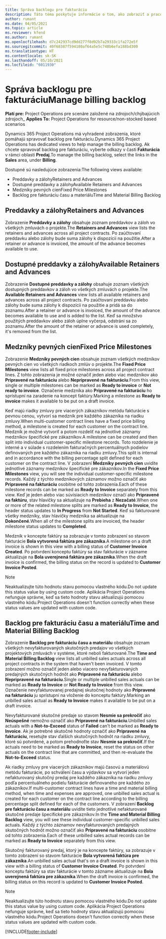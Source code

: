 ```yaml
---
title: Správa backlogu pre fakturáciu
description: Táto téma poskytuje informácie o tom, ako zobraziť a pracovať s backlogom pre fakturáciu v Project Operations.
author: rumant
ms.date: 04/05/2021
ms.topic: article
ms.reviewer: kfend
ms.author: rumant
ms.openlocfilehash: d7c242937cd9dd277f8d92b7a29333c1fa272e5f
ms.sourcegitcommit: 40f68387f594180af64a5e5c748b6efa188bd300
ms.translationtype: HT
ms.contentlocale: sk-SK
ms.lasthandoff: 05/10/2021
ms.locfileid: "6011930"
---
```

# <a name="manage-billing-backlog"></a><span data-ttu-id="93652-103">Správa backlogu pre fakturáciu</span><span class="sxs-lookup"><span data-stu-id="93652-103">Manage billing backlog</span></span>

<span data-ttu-id="93652-104">**Platí pre:** Project Operations pre scenáre založené na zdrojoch/chýbajúcich zdrojoch</span><span class="sxs-lookup"><span data-stu-id="93652-104">_ **Applies To:** Project Operations for resource/non-stocked based scenarios</span></span>

<span data-ttu-id="93652-105">Dynamics 365 Project Operations má vyhradené zobrazenia, ktoré pomáhajú spravovať backlog pre fakturáciu.</span><span class="sxs-lookup"><span data-stu-id="93652-105">Dynamics 365 Project Operations has dedicated views to help manage the billing backlog.</span></span> <span data-ttu-id="93652-106">Ak chcete spravovať backlog pre fakturáciu, vyberte odkazy v časti **Fakturácia** v rámci oblasti **Predaj**.</span><span class="sxs-lookup"><span data-stu-id="93652-106">To manage the billing backlog, select the links in the **Sales** area, under **Billing**.</span></span> 

<span data-ttu-id="93652-107">Dostupné sú nasledujúce zobrazenia:</span><span class="sxs-lookup"><span data-stu-id="93652-107">The following views available:</span></span>

- <span data-ttu-id="93652-108">Preddavky a zálohy</span><span class="sxs-lookup"><span data-stu-id="93652-108">Retainers and Advances</span></span>
- <span data-ttu-id="93652-109">Dostupné preddavky a zálohy</span><span class="sxs-lookup"><span data-stu-id="93652-109">Available Retainers and Advances</span></span>
- <span data-ttu-id="93652-110">Medzníky pevných cien</span><span class="sxs-lookup"><span data-stu-id="93652-110">Fixed Price Milestones</span></span>
- <span data-ttu-id="93652-111">Backlog pre fakturáciu času a materiálu</span><span class="sxs-lookup"><span data-stu-id="93652-111">Time and Material Billing Backlog</span></span>

## <a name="retainers-and-advances"></a><span data-ttu-id="93652-112">Preddavky a zálohy</span><span class="sxs-lookup"><span data-stu-id="93652-112">Retainers and Advances</span></span>

<span data-ttu-id="93652-113">Zobrazenie **Preddavky a zálohy** obsahuje zoznam preddavkov a záloh vo všetkých zmluvách o projekte.</span><span class="sxs-lookup"><span data-stu-id="93652-113">The **Retainers and Advances** view lists the retainers and advances across all project contracts.</span></span> <span data-ttu-id="93652-114">Po zaúčtovaní preddavku alebo zálohy bude suma zálohy k dispozícii na použitie.</span><span class="sxs-lookup"><span data-stu-id="93652-114">After a retainer or advance is invoiced, the amount of the advance becomes available to use.</span></span>

## <a name="available-retainers-and-advances"></a><span data-ttu-id="93652-115">Dostupné preddavky a zálohy</span><span class="sxs-lookup"><span data-stu-id="93652-115">Available Retainers and Advances</span></span>

<span data-ttu-id="93652-116">Zobrazenie **Dostupné preddavky a zálohy** obsahuje zoznam všetkých dostupných preddavkov a záloh vo všetkých zmluvách o projekte.</span><span class="sxs-lookup"><span data-stu-id="93652-116">The **Available Retainers and Advances** view lists all available retainers and advances across all project contracts.</span></span> <span data-ttu-id="93652-117">Po zaúčtovaní preddavku alebo zálohy bude suma zálohy k dispozícii na použitie a pridá sa do zoznamu.</span><span class="sxs-lookup"><span data-stu-id="93652-117">After a retainer or advance is invoiced, the amount of the advance becomes available to use and is added to the list.</span></span> <span data-ttu-id="93652-118">Keď sa množstvo použitých preddavkov alebo záloh úplne vyčerpá, odstráni sa zo zoznamu.</span><span class="sxs-lookup"><span data-stu-id="93652-118">After the amount of the retainer or advance is used completely, it's removed from the list.</span></span>

## <a name="fixed-price-milestones"></a><span data-ttu-id="93652-119">Medzníky pevných cien</span><span class="sxs-lookup"><span data-stu-id="93652-119">Fixed Price Milestones</span></span>

<span data-ttu-id="93652-120">Zobrazenie **Medzníky pevných cien** obsahuje zoznam všetkých medzníkov pevných cien vo všetkých riadkoch zmlúv o projekte.</span><span class="sxs-lookup"><span data-stu-id="93652-120">The **Fixed Price Milestones** view lists all fixed price milestones across all project contract lines.</span></span> <span data-ttu-id="93652-121">Z tohto zobrazenia je možné označiť jeden alebo viac medzníkov ako **Pripravené na fakturáciu** alebo **Nepripravené na fakturáciu**.</span><span class="sxs-lookup"><span data-stu-id="93652-121">From this view, single or multiple milestones can be marked as **Ready to invoice** or **Not ready to invoice**.</span></span> <span data-ttu-id="93652-122">Označenie medzníka ako **Pripravené na fakturáciu** ho sprístupní na zaradenie na koncept faktúry.</span><span class="sxs-lookup"><span data-stu-id="93652-122">Marking a milestone as **Ready to invoice** makes it available to be put on a draft invoice.</span></span>

<span data-ttu-id="93652-123">Keď majú riadky zmluvy pre viacerých zákazníkov metódu fakturácie s pevnou cenou, vytvorí sa medzník pre každého zákazníka na riadku zmluvy.</span><span class="sxs-lookup"><span data-stu-id="93652-123">When multi-customer contract lines have a fixed price billing method, a milestone is created for each customer on the contract line.</span></span> <span data-ttu-id="93652-124">Medzník je možné vytvoriť a potom rozdeliť na jednotlivé záznamy medzníkov špecifické pre zákazníkov.</span><span class="sxs-lookup"><span data-stu-id="93652-124">A milestone can be created and then split into individual customer-specific milestone records.</span></span> <span data-ttu-id="93652-125">Toto rozdelenie je interné a v súlade s rozdelením fakturačných percentuálnych podielov definovaných pre každého zákazníka na riadku zmluvy.</span><span class="sxs-lookup"><span data-stu-id="93652-125">This split is internal and in accordance with the billing percentage split defined for each customer on the contract line.</span></span> <span data-ttu-id="93652-126">V zobrazení **Medzníky pevných cien** uvidíte jednotlivé záznamy medzníkov špecifické pre zákazníkov.</span><span class="sxs-lookup"><span data-stu-id="93652-126">In the **Fixed Price Milestones** view, you will see the individual customer-specific milestone records.</span></span> <span data-ttu-id="93652-127">Každý z týchto medzníkových záznamov možno označiť ako **Pripravené na fakturáciu** osobitne od tohto zobrazenia.</span><span class="sxs-lookup"><span data-stu-id="93652-127">Each of these milestone records can be marked as **Ready to Invoice** separately from this view.</span></span> <span data-ttu-id="93652-128">Keď je jeden alebo viac súvisiacich medzníkov označí ako **Pripravené na faktúru**, stav hlavičky sa aktualizuje na **Prebieha** z **Nezačaté**.</span><span class="sxs-lookup"><span data-stu-id="93652-128">When one or more of the related milestone splits are marked as **Ready to Invoice**, the header status updates to **In Progress** from **Not Started**.</span></span> <span data-ttu-id="93652-129">Keď sú fakturované všetky medzníky, stav hlavičky medzníka sa aktualizuje na **Dokončené**.</span><span class="sxs-lookup"><span data-stu-id="93652-129">When all of the milestone splits are invoiced, the header milestone status updates to **Completed**.</span></span>

<span data-ttu-id="93652-130">Medzník v koncepte faktúry sa zobrazuje v tomto zobrazení so stavom fakturácie **Bola vytvorená faktúra pre zákazníka**.</span><span class="sxs-lookup"><span data-stu-id="93652-130">A milestone on a draft invoice is shown in this view with a billing status of **Customer Invoice Created**.</span></span> <span data-ttu-id="93652-131">Po potvrdení konceptu faktúry sa stav fakturácie v zázname aktualizuje na **Bola uverejnená faktúra pre zákazníka**.</span><span class="sxs-lookup"><span data-stu-id="93652-131">When the draft invoice is confirmed, the billing status on the record is updated to **Customer Invoice Posted**.</span></span> 

> [!NOTE] 
> <span data-ttu-id="93652-132">Neaktualizujte túto hodnotu stavu pomocou vlastného kódu.</span><span class="sxs-lookup"><span data-stu-id="93652-132">Do not update this status value by using custom code.</span></span> <span data-ttu-id="93652-133">Aplikácia Project Operations nefunguje správne, keď sa tieto hodnoty stavu aktualizujú pomocou vlastného kódu.</span><span class="sxs-lookup"><span data-stu-id="93652-133">Project Operations doesn't function correctly when these status values are updated with custom code.</span></span>

## <a name="time-and-material-billing-backlog"></a><span data-ttu-id="93652-134">Backlog pre fakturáciu času a materiálu</span><span class="sxs-lookup"><span data-stu-id="93652-134">Time and Material Billing Backlog</span></span>

<span data-ttu-id="93652-135">Zobrazenie **Backlog pre fakturáciu času a materiálu** obsahuje zoznam všetkých nevyfakturovaných skutočných predajov vo všetkých projektových zmluvách v systéme, ktoré neboli fakturované.</span><span class="sxs-lookup"><span data-stu-id="93652-135">The **Time and Material Billing Backlog** view lists all unbilled sales actuals across all project contracts in the system that haven't been invoiced.</span></span> <span data-ttu-id="93652-136">V tomto zobrazení možno označiť jeden alebo viacero nevyfakturovaných predajných skutočných hodnôt ako **Pripravené na fakturáciu** alebo **Nepripravené na fakturáciu**.</span><span class="sxs-lookup"><span data-stu-id="93652-136">Single or multiple unbilled sales actuals can be marked as **Ready to Invoice** or **Not Ready to Invoice** from this view.</span></span> <span data-ttu-id="93652-137">Označenie nevyfakturovanej predajnej skutočnej hodnoty ako **Pripravené na fakturáciu** ju sprístupní na vloženie do konceptu faktúry.</span><span class="sxs-lookup"><span data-stu-id="93652-137">Marking an unbilled sales actual as **Ready to Invoice** makes it available to be put on a draft invoice.</span></span>

<span data-ttu-id="93652-138">Nevyfakturované skutočné predaje so stavom **Nesmie sa prekročiť** ako **Neúspešné** nemožno označiť ako **Pripravené na fakturáciu**.</span><span class="sxs-lookup"><span data-stu-id="93652-138">Unbilled sales actuals with a **Not-to-Exceed** status of **Failed** can't be marked as **Ready to Invoice**.</span></span> <span data-ttu-id="93652-139">Ak je potrebné skutočné hodnoty označiť ako **Pripravené na fakturáciu**, resetujte stav ďalších skutočných hodnôt na riadku zmluvy, ktoré sú potvrdené, a potom prehodnoťte stav **Nesmie sa prekročiť**.</span><span class="sxs-lookup"><span data-stu-id="93652-139">If the actuals need to be marked as **Ready to Invoice**, reset the status on other actuals on the contract line that are committed, and then re-evaluate the **Not-to-Exceed** status.</span></span>

<span data-ttu-id="93652-140">Ak riadky zmluvy pre viacerých zákazníkov majú časovú a materiálovú metódu fakturácie, po schválení času a výdavkov sa vytvorí jeden nefakturovaný skutočný predaj pre každého zákazníka na riadku zmluvy podľa percentuálneho podielu fakturácie definovaného pre každého zo zákazníkov.</span><span class="sxs-lookup"><span data-stu-id="93652-140">If multi-customer contract lines have a time and material billing method, when time and expenses are approved, one unbilled sales actual is created for each customer on the contract line according to the billing percentage split defined for each of the customers.</span></span> <span data-ttu-id="93652-141">V zobrazení **Backlog pre fakturáciu času a materiálu** uvidíte tieto jednotlivé nefakturované skutočné predaje špecifické pre zákazníkov.</span><span class="sxs-lookup"><span data-stu-id="93652-141">In the **Time and Material Billing Backlog** view, you will see these individual customer-specific unbilled sales actuals.</span></span> <span data-ttu-id="93652-142">Každý z týchto záznamov nevyfakturovaných predajných skutočných hodnôt možno označiť ako **Pripravené na fakturáciu** osobitne od tohto zobrazenia.</span><span class="sxs-lookup"><span data-stu-id="93652-142">Each of these unbilled sales actual records can be marked as **Ready to Invoice** separately from this view.</span></span>

<span data-ttu-id="93652-143">Skutočný fakturovaný predaj, ktorý je na koncepte faktúry, sa zobrazuje v tomto zobrazení so stavom fakturácie **Bola vytvorená faktúra pre zákazníka**.</span><span class="sxs-lookup"><span data-stu-id="93652-143">An unbilled sales actual that's on a draft invoice is shown in this view with a billing status of **Customer Invoice Created**.</span></span> <span data-ttu-id="93652-144">Po potvrdení konceptu faktúry sa stav fakturácie v tomto zázname aktualizuje na **Bola uverejnená faktúra pre zákazníka**.</span><span class="sxs-lookup"><span data-stu-id="93652-144">When the draft invoice is confirmed, the billing status on this record is updated to **Customer Invoice Posted**.</span></span> 

> [!NOTE] 
> <span data-ttu-id="93652-145">Neaktualizujte túto hodnotu stavu pomocou vlastného kódu.</span><span class="sxs-lookup"><span data-stu-id="93652-145">Do not update this status value by using custom code.</span></span> <span data-ttu-id="93652-146">Aplikácia Project Operations nefunguje správne, keď sa tieto hodnoty stavu aktualizujú pomocou vlastného kódu.</span><span class="sxs-lookup"><span data-stu-id="93652-146">Project Operations doesn't function correctly when these status values are updated with custom code.</span></span>


[!INCLUDE[footer-include](../includes/footer-banner.md)]
